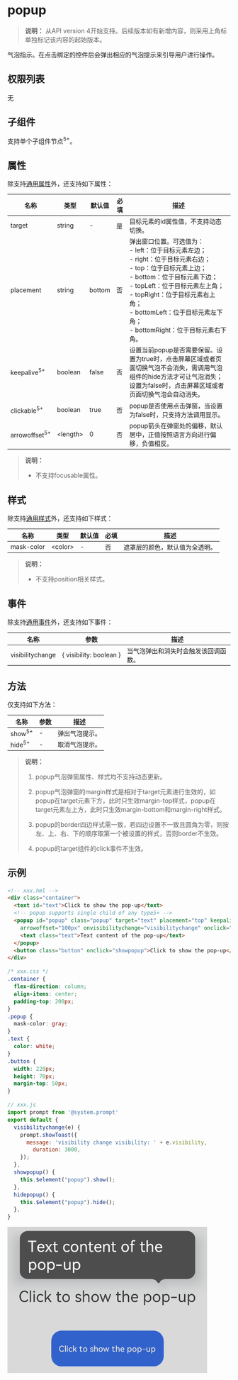 # popup

>  **说明：**
> 从API version 4开始支持。后续版本如有新增内容，则采用上角标单独标记该内容的起始版本。

气泡指示。在点击绑定的控件后会弹出相应的气泡提示来引导用户进行操作。

## 权限列表

无


## 子组件

支持单个子组件节点<sup>5+</sup>。


## 属性

除支持[通用属性](../arkui-js/js-components-common-attributes.md)外，还支持如下属性：

| 名称 | 类型 | 默认值 | 必填 | 描述 |
| -------- | -------- | -------- | -------- | -------- |
| target | string | - | 是 | 目标元素的id属性值，不支持动态切换。 |
| placement | string | bottom | 否 | 弹出窗口位置。可选值为：<br/>-&nbsp;left：位于目标元素左边；<br/>-&nbsp;right：位于目标元素右边；<br/>-&nbsp;top：位于目标元素上边；<br/>-&nbsp;bottom：位于目标元素下边；<br/>-&nbsp;topLeft：位于目标元素左上角；<br/>-&nbsp;topRight：位于目标元素右上角；<br/>-&nbsp;bottomLeft：位于目标元素左下角；<br/>-&nbsp;bottomRight：位于目标元素右下角。 |
| keepalive<sup>5+</sup> | boolean | false | 否 | 设置当前popup是否需要保留。设置为true时，点击屏幕区域或者页面切换气泡不会消失，需调用气泡组件的hide方法才可让气泡消失；设置为false时，点击屏幕区域或者页面切换气泡会自动消失。 |
| clickable<sup>5+</sup> | boolean | true | 否 | popup是否使用点击弹窗，当设置为false时，只支持方法调用显示。 |
| arrowoffset<sup>5+</sup> | &lt;length&gt; | 0 | 否 | popup箭头在弹窗处的偏移，默认居中，正值按照语言方向进行偏移，负值相反。 |

>  **说明：**
>
> - 不支持focusable属性。


## 样式

除支持[通用样式](../arkui-js/js-components-common-styles.md)外，还支持如下样式：

| 名称 | 类型 | 默认值 | 必填 | 描述 |
| -------- | -------- | -------- | -------- | -------- |
| mask-color | &lt;color&gt; | - | 否 | 遮罩层的颜色，默认值为全透明。 |

>  **说明：**
>
> - 不支持position相关样式。


## 事件

除支持[通用事件](../arkui-js/js-components-common-events.md)外，还支持如下事件：

| 名称 | 参数 | 描述 |
| -------- | -------- | -------- |
| visibilitychange | {&nbsp;visibility:&nbsp;boolean&nbsp;} | 当气泡弹出和消失时会触发该回调函数。 |


## 方法

仅支持如下方法：

| 名称 | 参数 | 描述 |
| -------- | -------- | -------- |
| show<sup>5+</sup> | - | 弹出气泡提示。 |
| hide<sup>5+</sup> | - | 取消气泡提示。 |

>  **说明：**
> 1. popup气泡弹窗属性、样式均不支持动态更新。
> 
> 2. popup气泡弹窗的margin样式是相对于target元素进行生效的，如popup在target元素下方，此时只生效margin-top样式，popup在target元素左上方，此时只生效margin-bottom和margin-right样式。
> 
> 3. popup的border四边样式需一致，若四边设置不一致且圆角为零，则按左、上、右、下的顺序取第一个被设置的样式，否则border不生效。
> 
> 4. popup的target组件的click事件不生效。


## 示例

```html
<!-- xxx.hml -->
<div class="container">
  <text id="text">Click to show the pop-up</text>
  <!-- popup supports single child of any type5+ -->
  <popup id="popup" class="popup" target="text" placement="top" keepalive="true" clickable="true" 
    arrowoffset="100px" onvisibilitychange="visibilitychange" onclick="hidepopup">
    <text class="text">Text content of the pop-up</text>
  </popup>
  <button class="button" onclick="showpopup">Click to show the pop-up</button>
</div>
```

```css
/* xxx.css */
.container {
  flex-direction: column;
  align-items: center;
  padding-top: 200px;
}
.popup {
  mask-color: gray;
}
.text {
  color: white;
}
.button {
  width: 220px;
  height: 70px;
  margin-top: 50px;
}
```

```js
// xxx.js
import prompt from '@system.prompt'
export default {
  visibilitychange(e) {
    prompt.showToast({
      message: 'visibility change visibility: ' + e.visibility,
        duration: 3000,
    }); 
  },
  showpopup() {
    this.$element("popup").show();
  },
  hidepopup() {
    this.$element("popup").hide();
  },
}
```

![zh-cn_image_0000001178886129](figures/zh-cn_image_0000001178886129.png)
